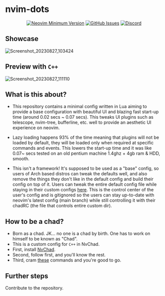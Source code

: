 # nvim-dots

<div align="center">
 
[![Neovim Minimum Version](https://img.shields.io/badge/Neovim-0.9.0-blueviolet.svg?style=flat-square&logo=Neovim&color=90E59A&logoColor=white)](https://github.com/neovim/neovim)
[![GitHub Issues](https://img.shields.io/github/issues/DCRUSTODC/NvChad-setup-for-CPP.svg?style=flat-square&label=Issues&color=d77982)](https://github.com/DCRUSTODC/NvChad-setup-for-CPP/issues)
[![Discord](https://img.shields.io/discord/793413524269039626?color=738adb&label=Discord&logo=discord&logoColor=white&style=flat-square)](https://discord.gg/TPf9vrAA)

</div>
  
## Showcase
![Screenshot_20230827_103424](https://github.com/DCRUSTODC/nvim-dots/assets/76242518/1f883a01-844c-4b63-b1a8-c259da81ff57)

## Preview with `C++`
![Screenshot_20230827_111110](https://github.com/DCRUSTODC/nvim-dots/assets/76242518/617e1f12-9c9e-4cd0-8865-d607d4412b16)

## What is this about?

- This repository contains a minimal config written in Lua aiming to provide a base configuration with beautiful UI and blazing fast start-up time (around 0.02 secs ~ 0.07 secs). This tweaks UI plugins such as telescope, nvim-tree, bufferline, etc. well to provide an aesthetic UI experience on neovim.

- Lazy loading happens 93% of the time meaning that plugins will not be loaded by default, they will be loaded only when required at specific commands and events. This lowers the start-up time and it was like 0.07~ secs tested on an old pentium machine 1.4ghz + 4gb ram & HDD, smooth.

- This isn't a framework! It's supposed to be used as a "base" config, so users of Arch based distros can tweak the defaults well, and also remove the things they don't like in the default config and build their config on top of it. Users can tweak the entire default config file while staying in their custom configs [here](/lua/custom). This is the control center of the user's config and is gitignored so the users can stay up-to-date with neovim's latest config (main branch) while still controlling it with their chadRC (the file that controls entire custom dir).

## How to be a chad?

- Born as a chad. JK... no one is a chad by birth. One has to work on himself to be known as "Chad".
- This is a custom config for `C++` in NvChad.
- First, install <a href="https://nvchad.com/">NvChad</a>.
- Second, follow first, and you'll know the rest.
- Third, cram [these](/commands.md) commands and you're good to go.

## Further steps
Contribute to the repository.

